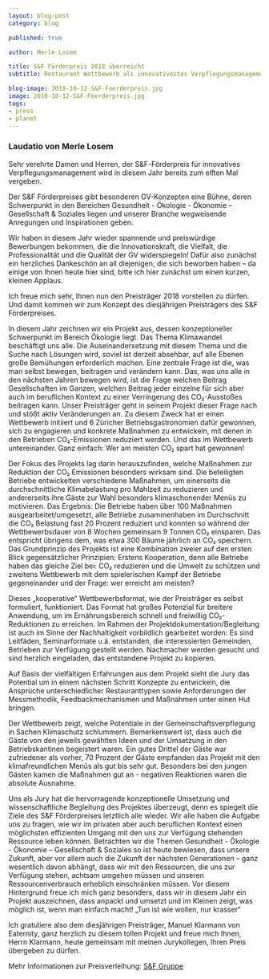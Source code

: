 ```yaml
---
layout: blog-post
category: blog

published: true

author: Merle Losem

title: S&F Förderpreis 2018 überreicht
subtitle: Restaurant Wettbewerb als innovativestes Verpflegungsmanagement Konzept ausgezeichnet

blog-image: 2018-10-12-S&F-Foerderpreis.jpg
image: 2018-10-12-S&F-Foerderpreis.jpg
tags:
- press
- planet
---
```


<h3>Laudatio von Merle Losem</h3>

Sehr verehrte Damen und Herren,
der S&F-Förderpreis für innovatives Verpflegungsmanagement wird in diesem Jahr bereits zum elften Mal vergeben.

Der S&F Förderpreises gibt besonderen GV-Konzepten eine Bühne, deren Schwerpunkt in den Bereichen Gesundheit - Ökologie - Ökonomie – Gesellschaft & Soziales liegen und unserer Branche wegweisende Anregungen und Inspirationen geben.

Wir haben in diesem Jahr wieder spannende und preiswürdige Bewerbungen bekommen, die die Innovationskraft, die Vielfalt, die Professionalität und die Qualität der GV widerspiegeln! Dafür also zunächst ein herzliches Dankeschön an all diejenigen, die sich beworben haben – da einige von Ihnen heute hier sind, bitte ich hier zunächst um einen kurzen, kleinen Applaus.

Ich freue mich sehr, Ihnen nun den Preisträger 2018 vorstellen zu dürfen. Und damit kommen wir zum Konzept des diesjährigen Preisträgers des S&F Förderpreises.

In diesem Jahr zeichnen wir ein Projekt aus, dessen konzeptioneller Schwerpunkt im Bereich Ökologie liegt. Das Thema Klimawandel beschäftigt uns alle. Die Auseinandersetzung mit diesem Thema und die Suche nach Lösungen wird, soviel ist derzeit absehbar, auf alle Ebenen große Bemühungen erforderlich machen. Eine zentrale Frage ist die, was man selbst bewegen, beitragen und verändern kann. Das, was uns alle in den nächsten Jahren bewegen wird, ist die Frage welchen Beitrag Gesellschaften im Ganzen, welchen Beitrag jeder einzelne für sich aber auch im beruflichen Kontext zu einer Verringerung des CO₂-Ausstoßes beitragen kann.
Unser Preisträger geht in seinem Projekt dieser Frage nach und stößt aktiv Veränderungen an. Zu diesem Zweck hat er einen Wettbewerb initiiert und 6 Züricher Betriebsgastronomien dafür gewonnen, sich zu engagieren und konkrete Maßnahmen zu entwickeln, mit denen in den Betrieben CO₂-Emissionen reduziert werden. Und das im Wettbewerb untereinander. Ganz einfach: Wer am meisten CO₂ spart hat gewonnen!

Der Fokus des Projekts lag darin herauszufinden, welche Maßnahmen zur Reduktion der CO₂ Emissionen besonders wirksam sind.
Die beteiligten Betriebe entwickelten verschiedene Maßnahmen, um einerseits die durchschnittliche Klimabelastung pro Mahlzeit zu reduzieren und andererseits ihre Gäste zur Wahl besonders klimaschonender Menüs zu motivieren.
Das Ergebnis: Die Betriebe haben über 100 Maßnahmen ausgearbeitet/umgesetzt, alle Betriebe zusammenhaben im Durchschnitt die CO₂ Belastung fast 20 Prozent reduziert und konnten so während der Wettbewerbsdauer von 8 Wochen gemeinsam 9 Tonnen CO₂ einsparen. Das entspricht übrigens dem, was etwa 300 Bäume jährlich an CO₂ speichern.
Das Grundprinzip des Projekts ist eine Kombination zweier auf den ersten Blick gegensätzlicher Prinzipien:
Erstens Kooperation, denn alle Betriebe haben das gleiche Ziel bei: CO₂ reduzieren und die Umwelt zu schützen und zweitens Wettbewerb mit dem spielerischen Kampf der Betriebe gegeneinander und der Frage: wer erreicht am meisten?

Dieses „kooperative“ Wettbewerbsformat, wie der Preisträger es selbst formuliert, funktioniert. Das Format hat großes Potenzial für breitere Anwendung, um im Ernährungsbereich schnell und freiwillig CO₂-Reduktionen zu erreichen. Im Rahmen der Projektdokumentation/Begleitung ist auch im Sinne der Nachhaltigkeit vorbildlich gearbeitet worden: Es sind Leitfäden, Seminarformate u.ä. entstanden, die interessierten Gemeinden, Betrieben zur Verfügung gestellt werden. Nachmacher werden gesucht und sind herzlich eingeladen, das entstandene Projekt zu kopieren.

Auf Basis der vielfältigen Erfahrungen aus dem Projekt sieht die Jury das Potential um in einem nächsten Schritt Konzepte zu entwickeln, die Ansprüche unterschiedlicher Restauranttypen sowie Anforderungen der Messmethodik, Feedbackmechanismen und Maßnahmen unter einen Hut bringen.

Der Wettbewerb zeigt, welche Potentiale in der Gemeinschaftsverpflegung in Sachen Klimaschutz schlummern.
Bemerkenswert ist, dass auch die Gäste von den jeweils gewählten Ideen und der Umsetzung in den Betriebskantinen begeistert waren. Ein gutes Drittel der Gäste war zufriedener als vorher, 70 Prozent der Gäste empfanden das Projekt mit den klimafreundlichen Menüs als gut bis sehr gut. Besonders bei den jungen Gästen kamen die Maßnahmen gut an - negativen Reaktionen waren die absolute Ausnahme.

Uns als Jury hat die hervorragende konzeptionelle Umsetzung und wissenschaftliche Begleitung des Projektes überzeugt, denn es spiegelt die Ziele des S&F Förderpreises letztlich alle wieder. Wir alle haben die Aufgabe uns zu fragen, wie wir im privaten aber auch beruflichen Kontext einen möglichsten effizienten Umgang mit den uns zur Verfügung stehenden Ressource leben können. Betrachten wir die Themen Gesundheit - Ökologie - Ökonomie – Gesellschaft & Soziales so ist heute bewiesen, dass unsere Zukunft, aber vor allem auch die Zukunft der nächsten Generationen – ganz wesentlich davon abhängt, dass wir mit den Ressourcen, die uns zur Verfügung stehen, achtsam umgehen müssen und unseren Ressourcenverbrauch erheblich einschränken müssen. Vor diesem Hintergrund freue ich mich ganz besonders, dass wir in diesem Jahr ein Projekt auszeichnen, dass anpackt und umsetzt und im Kleinen zeigt, was möglich ist, wenn man einfach macht! „Tun ist wie wollen, nur krasser“

Ich gratuliere also dem diesjährigen Preisträger, Manuel Klarmann von Eaternity, ganz herzlich zu diesem tollen Projekt und freue mich Ihnen, Herrn Klarmann, heute gemeinsam mit meinen Jurykollegen, Ihren Preis übergeben zu dürfen.

Mehr Informationen zur Preisverleihung: [S&F Gruppe][1]

[1]: https://www.sundf-gruppe.de/sf-foerderpreis-2018-verliehen/
